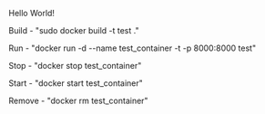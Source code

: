 


Hello World!

Build - "sudo docker build -t test ."
 
Run - "docker run -d --name test_container -t -p 8000:8000 test"

Stop - "docker stop test_container" 

Start - "docker start test_container"

Remove - "docker rm test_container"
	
